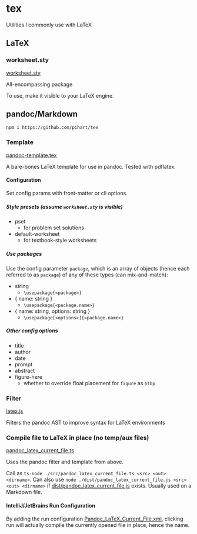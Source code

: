 # tex

Utilities I commonly use with LaTeX

## LaTeX

### worksheet.sty

[worksheet.sty](texmf/tex/latex/worksheet.sty)

All-encompassing package

To use, make it visible to your LaTeX engine.

## pandoc/Markdown

```shell
npm i https://github.com/pihart/tex
```

### Template

[pandoc-template.tex](src/pandoc-template.tex)

A bare-bones LaTeX template for use in pandoc.
Tested with pdflatex.

#### Configuration

Set config params with front-matter or cli options.

##### Style presets (assume `worksheet.sty` is visible)

- pset
  - for problem set solutions
- default-worksheet
  - for textbook-style worksheets

##### Use packages

Use the config parameter `package`, which is an array of objects (hence each referred to as `package`) of any of these types (can mix-and-match):

- string
  - `\usepackage{<package>}`
- { name: string }
  - `\usepackage{<package.name>}`
- { name: string, options: string }
  - `\usepackage[<options>]{<package.name>}`

##### Other config options

- title
- author
- date
- prompt
- abstract
- figure-here
  - whether to override float placement for `figure` as `htbp`

### Filter

[latex.js](src/filters/latex.js)

Filters the pandoc AST to improve syntax for LaTeX environments

### Compile file to LaTeX in place (no temp/aux files)

[pandoc_latex_current_file.ts](src/script/pandoc_latex_current_file.ts)

Uses the pandoc filter and template from above.

Call as `ts-node ./src/pandoc_latex_current_file.ts <src> <out> <dirname>`.
Can also use `node ./dist/pandoc_latex_current_file.js <src> <out> <dirname>` if [dist/pandoc_latex_current_file.js](dist/pandoc_latex_current_file.js) exists.
Usually used on a Markdown file.

#### IntelliJ/JetBrains Run Configuration

By adding the run configuration [Pandoc_LaTeX_Current_File.xml](.idea/runConfigurations/Pandoc_LaTeX_Current_File.xml), clicking run will actually compile the currently opened file in place, hence the name.
